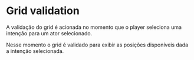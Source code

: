 # Grid validation

A validação do grid é acionada no momento que o player seleciona uma intenção para um ator selecionado.

Nesse momento o grid é validado para exibir as posições disponíveis dada a intenção selecionada.
